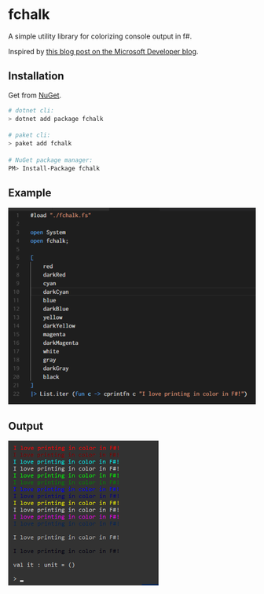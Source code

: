 # fchalk

A simple utility library for colorizing console output in f#.

Inspired by [this blog post on the Microsoft Developer blog](https://blogs.msdn.microsoft.com/chrsmith/2008/10/01/f-zen-colored-printf/).

## Installation

Get from [NuGet](https://www.nuget.org/packages/fchalk).

```sh
# dotnet cli:
> dotnet add package fchalk

# paket cli:
> paket add fchalk

# NuGet package manager:
PM> Install-Package fchalk
```

## Example

![Sample code](./examples/code.png)

## Output

![Sample output](./examples/output.png)
